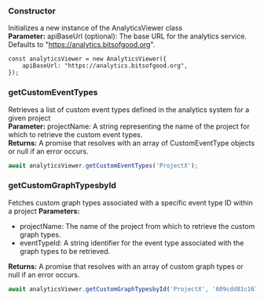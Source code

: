 ### Constructor

Initializes a new instance of the AnalyticsViewer class <br>
**Parameter:** apiBaseUrl (optional): The base URL for the analytics service. Defaults to "https://analytics.bitsofgood.org".

```
const analyticsViewer = new AnalyticsViewer({
    apiBaseUrl: "https://analytics.bitsofgood.org",
});
```

### getCustomEventTypes

Retrieves a list of custom event types defined in the analytics system for a given project <br>
**Parameter:** projectName: A string representing the name of the project for which to retrieve the custom event types.<br>
**Returns:** A promise that resolves with an array of CustomEventType objects or null if an error occurs.

```typescript
await analyticsViewer.getCustomEventTypes('ProjectX');
```

### getCustomGraphTypesbyId

Fetches custom graph types associated with a specific event type ID within a project
**Parameters:**

-   projectName: The name of the project from which to retrieve the custom graph types.
-   eventTypeId: A string identifier for the event type associated with the graph types to be retrieved.

**Returns:** A promise that resolves with an array of custom graph types or null if an error occurs.

```typescript
await analyticsViewer.getCustomGraphTypesbyId('ProjectX', '609cdd81c167df001c9548d6');
```
